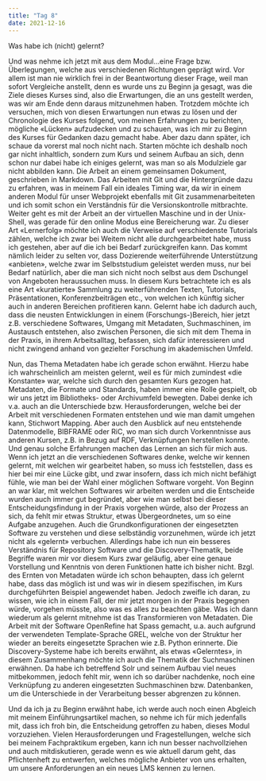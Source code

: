 ```yaml
---
title: "Tag 8"
date: 2021-12-16
---
```


Was habe ich (nicht) gelernt?

Und was nehme ich jetzt mit aus dem Modul…eine Frage bzw. Überlegungen, welche aus verschiedenen Richtungen geprägt wird. Vor allem ist man nie wirklich frei in der Beantwortung dieser Frage, weil man sofort Vergleiche anstellt, denn es wurde uns zu Beginn ja gesagt, was die Ziele dieses Kurses sind, also die Erwartungen, die an uns gestellt werden, was wir am Ende denn daraus mitzunehmen haben.
Trotzdem möchte ich versuchen, mich von diesen Erwartungen nun etwas zu lösen und der Chronologie des Kurses folgend, von meinen Erfahrungen zu berichten, mögliche «Lücken» aufzudecken und zu schauen, was ich mir zu Beginn des Kurses für Gedanken dazu gemacht habe. Aber dazu dann später, ich schaue da vorerst mal noch nicht nach.
Starten möchte ich deshalb noch gar nicht inhaltlich, sondern zum Kurs und seinem Aufbau an sich, denn schon nur dabei habe ich einiges gelernt, was man so als Modulziele gar nicht abbilden kann. Die Arbeit an einem gemeinsamen Dokument, geschrieben in Markdown. Das Arbeiten mit Git und die Hintergründe dazu zu erfahren, was in meinem Fall ein ideales Timing war, da wir in einem anderen Modul für unser Webprojekt ebenfalls mit Git zusammenarbeiteten und ich somit schon ein Verständnis für die Versionskontrolle mitbrachte. Weiter geht es mit der Arbeit an der virtuellen Maschine und in der Unix-Shell, was gerade für den online Modus eine Bereicherung war. Zu dieser Art «Lernerfolg» möchte ich auch die Verweise auf verschiedenste Tutorials zählen, welche ich zwar bei Weitem nicht alle durchgearbeitet habe, muss ich gestehen, aber auf die ich bei Bedarf zurückgreifen kann. Das kommt nämlich leider zu selten vor, dass Dozierende weiterführende Unterstützung «anbieten», welche zwar im Selbststudium geleistet werden muss, nur bei Bedarf natürlich, aber die man sich nicht noch selbst aus dem Dschungel von Angeboten heraussuchen muss. In diesem Kurs betrachtete ich es als eine Art «kuratierte» Sammlung zu weiterführenden Texten, Tutorials, Präsentationen, Konferenzbeiträgen etc., von welchen ich künftig sicher auch in anderen Bereichen profitieren kann.
Gelernt habe ich dadurch auch, dass die neusten Entwicklungen in einem (Forschungs-)Bereich, hier jetzt z.B. verschiedene Softwares, Umgang mit Metadaten, Suchmaschinen, im Austausch entstehen, also zwischen Personen, die sich mit dem Thema in der Praxis, in ihrem Arbeitsalltag, befassen, sich dafür interessieren und nicht zwingend anhand von gezielter Forschung im akademischen Umfeld.

Nun, das Thema Metadaten habe ich gerade schon erwähnt. Hierzu habe ich wahrscheinlich am meisten gelernt, weil es für mich zumindest «die Konstante» war, welche sich durch den gesamten Kurs gezogen hat. Metadaten, die Formate und Standards, haben immer eine Rolle gespielt, ob wir uns jetzt im Bibliotheks- oder Archivumfeld bewegten. Dabei denke ich v.a. auch an die Unterschiede bzw. Herausforderungen, welche bei der Arbeit mit verschiedenen Formaten entstehen und wie man damit umgehen kann, Stichwort Mapping. Aber auch den Ausblick auf neu entstehende Datenmodelle, BIBFRAME oder RiC, wo man sich durch Vorkenntnisse aus anderen Kursen, z.B. in Bezug auf RDF, Verknüpfungen herstellen konnte. Und genau solche Erfahrungen machen das Lernen an sich für mich aus. Wenn ich jetzt an die verschiedenen Softwares denke, welche wir kennen gelernt, mit welchen wir gearbeitet haben, so muss ich feststellen, dass es hier bei mir eine Lücke gibt, und zwar insofern, dass ich mich nicht befähigt fühle, wie man bei der Wahl einer möglichen Software vorgeht. Von Beginn an war klar, mit welchen Softwares wir arbeiten werden und die Entscheide wurden auch immer gut begründet, aber wie man selbst bei dieser Entscheidungsfindung in der Praxis vorgehen würde, also der Prozess an sich, da fehlt mir etwas Struktur, etwas Übergeordnetes, um so eine Aufgabe anzugehen.
Auch die Grundkonfigurationen der eingesetzten Software zu verstehen und diese selbständig vorzunehmen, würde ich jetzt nicht als «gelernt» verbuchen. Allerdings habe ich nun ein besseres Verständnis für Repository Software und die Discovery-Thematik, beide Begriffe waren mir vor diesem Kurs zwar geläufig, aber eine genaue Vorstellung und Kenntnis von deren Funktionen hatte ich bisher nicht.
Bzgl. des Ernten von Metadaten würde ich schon behaupten, dass ich gelernt habe, dass das möglich ist und was wir in diesem spezifischen, im Kurs durchgeführten Beispiel angewendet haben. Jedoch zweifle ich daran, zu wissen, wie ich in einem Fall, der mir jetzt morgen in der Praxis begegnen würde, vorgehen müsste, also was es alles zu beachten gäbe. 
Was ich dann wiederum als gelernt mitnehme ist das Transformieren von Metadaten. Die Arbeit mit der Software OpenRefine hat Spass gemacht, u.a. auch aufgrund der verwendeten Template-Sprache GREL, welche von der Struktur her wieder an bereits eingesetzte Sprachen wie z.B. Python erinnerte. Die Discovery-Systeme habe ich bereits erwähnt, als etwas «Gelerntes», in diesem Zusammenhang möchte ich auch die Thematik der Suchmaschinen erwähnen. Da habe ich betreffend Solr und seinem Aufbau viel neues mitbekommen, jedoch fehlt mir, wenn ich so darüber nachdenke, noch eine Verknüpfung zu anderen eingesetzten Suchmaschinen bzw. Datenbanken, um die Unterschiede in der Verarbeitung besser abgrenzen zu können. 

Und da ich ja zu Beginn erwähnt habe, ich werde auch noch einen Abgleich mit meinem Einführungsartikel machen, so nehme ich für mich jedenfalls mit, dass ich froh bin, die Entscheidung getroffen zu haben, dieses Modul vorzuziehen. Vielen Herausforderungen und Fragestellungen, welche sich bei meinem Fachpraktikum ergeben, kann ich nun besser nachvollziehen und auch mitdiskutieren, gerade wenn es wie aktuell darum geht, das Pflichtenheft zu entwerfen, welches mögliche Anbieter von uns erhalten, um unsere Anforderungen an ein neues LMS kennen zu lernen.
